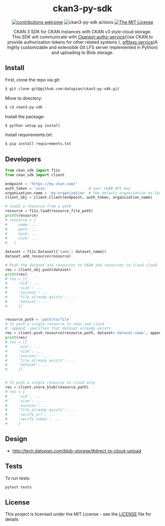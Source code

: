 <div align="center">

# ckan3-py-sdk

[![contributions welcome](https://img.shields.io/badge/contributions-welcome-brightgreen.svg?style=flat)](https://github.com/datopian/ckan3-py-sdk/issues)
![ckan3-py-sdk actions](https://github.com/datopian/ckan3-py-sdk/workflows/ckan3-py-sdk%20actions/badge.svg)
[![The MIT License](https://img.shields.io/badge/license-MIT-blue.svg?style=flat-square)](http://opensource.org/licenses/MIT)


CKAN 3 SDK for CKAN instances with CKAN v3 style cloud storage.<br> This SDK will communicate with [Ckanext-authz-service](https://github.com/datopian/ckanext-authz-service)(Use CKAN to provide authorization tokens for other related systems
), [giftless service](https://github.com/datopian/giftless)(A highly customizable and extensible Git LFS server implemented in Python) and uploading to Blob storage.

</div>

## Install

First, clone the repo via git:

```bash
$ git clone git@github.com:datopian/ckan3-py-sdk.git
```

Move to directory:

```bash
$ cd ckan3-py-sdk
```
Install the package:

```bash
$ python setup.py install
```
Install requirements.txt:

```bash
$ pip install requirements.txt
```

## Developers

```python
from ckan_sdk import f11s
from ckan_sdk import client

endpoint = 'https://my-ckan.com/'
auth_token = 'xxxx'                   # your CKAN API key
organization_name = 'my-organization' # the default organization on CKAN to add datasets to
client_obj = client.Client(endpoint, auth_token, organization_name)

# loads a resource from a path
resource = f11s.load(resource_file_path)
print(resource)
# resource = {
#     name: ...
#     path: ...
#     hash: ...
#     size: ...
#   }

dataset = f11s.Dataset({'name': dataset_name})
dataset.add_resource(resource)

# Push the dataset and resources to CKAN and resources to cloud cloud
res = client_obj.push(dataset)
print(res)
# res = [{
#     'oid': ...
#     'size': ...
#     'success': ...
#     'file_already_exists': ...
#     'dataset': ...
#     }]


resource_path = 'path/to/file'
# To push a single resource to ckan and cloud
# `append` specifies that dataset already exists
res = client.push_resource(resource_path, dataset='dataset-name', append=True)
print(res)
# res = [{
#     'oid': ...
#     'size': ...
#     'success': ...
#     'file_already_exists': ...
#     'dataset': ...
#     }]


# To push a single resource to cloud only
res = client.store_blob(resource_path)
# res = {
#     'oid': ...
#     'size': ...
#     'success': ...
#     'file_already_exists': ...
#     'verify_url': ...
#     'verify_token': ...
#     }
```

## Design

- http://tech.datopian.com/blob-storage/#direct-to-cloud-upload

## Tests

To run tests:

```bash
pytest tests
```

## License

This project is licensed under the MIT License - see the [LICENSE](License) file for details
